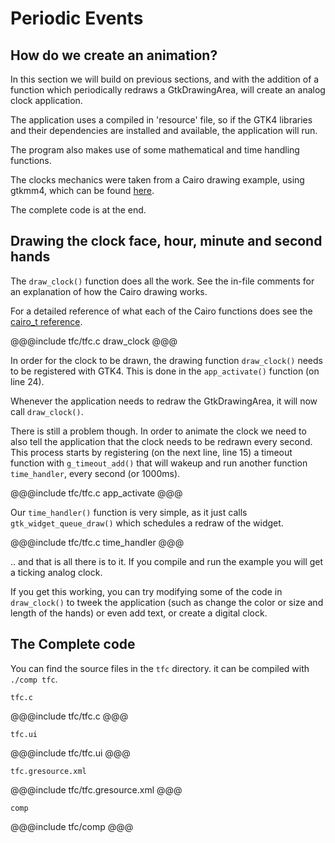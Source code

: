 # Periodic Events

## How do we create an animation?

In this section we will build on previous sections, and with the addition of a
function which periodically redraws a GtkDrawingArea, will create an analog
clock application.

The application uses a compiled in 'resource' file, so if the GTK4 libraries and
their dependencies are installed and available, the application will run.

The program also makes use of some mathematical and time handling functions.

The clocks mechanics were taken from a Cairo drawing example, using gtkmm4, which can be found
[here](https://developer-old.gnome.org/gtkmm-tutorial/stable/sec-drawing-clock-example.html.en).

The complete code is at the end.

## Drawing the clock face, hour, minute and second hands

The `draw_clock()` function does all the work. See the in-file comments for an
explanation of how the Cairo drawing works.

For a detailed reference of what each of the Cairo functions does see the
[cairo_t reference](https://www.cairographics.org/manual/cairo-cairo-t.html).

@@@include
tfc/tfc.c draw_clock
@@@

In order for the clock to be drawn, the drawing function `draw_clock()` needs
to be registered with GTK4. This is done in the `app_activate()` function (on line 24).

Whenever the application needs to redraw the GtkDrawingArea, it will now call `draw_clock()`.

There is still a problem though. In order to animate the clock we need to also
tell the application that the clock needs to be redrawn every second. This
process starts by registering (on the next line, line 15) a timeout function
with `g_timeout_add()` that will wakeup and run another function `time_handler`,
every second (or 1000ms).

@@@include
tfc/tfc.c app_activate
@@@

Our `time_handler()` function is very simple, as it just calls
`gtk_widget_queue_draw()` which schedules a redraw of the widget.

@@@include
tfc/tfc.c time_handler
@@@

.. and that is all there is to it. If you compile and run the example you will
get a ticking analog clock.

If you get this working, you can try modifying some of the code in
`draw_clock()` to tweek the application (such as change the color or size and
length of the hands) or even add text, or create a digital clock.

## The Complete code

You can find the source files in the `tfc` directory. it can be compiled with `./comp tfc`.

`tfc.c`

@@@include
tfc/tfc.c
@@@

`tfc.ui`

@@@include
tfc/tfc.ui
@@@

`tfc.gresource.xml`

@@@include
tfc/tfc.gresource.xml
@@@

`comp`

@@@include
tfc/comp
@@@
